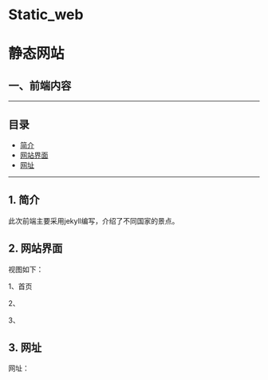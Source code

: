 # Static_web
#  静态网站

## 一、前端内容

----
## 目录
* [简介](#jump1)
* [网站界面](#jump2)
* [网址](#jump3)
----

## <span id="jump1">1. 简介</span>
此次前端主要采用jekyll编写，介绍了不同国家的景点。

## <span id="jump2">2. 网站界面</span>
视图如下：

1、首页

2、

3、

## <span id="jump3">3. 网址</span>
网址：
